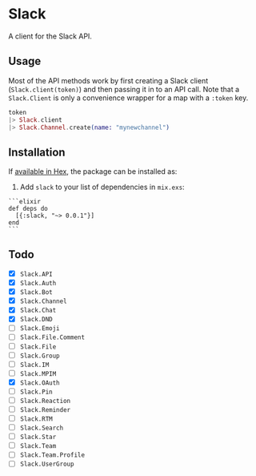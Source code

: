 # Slack

A client for the Slack API.

## Usage

Most of the API methods work by first creating a Slack client
(`Slack.client(token)`) and then passing it in to an API call. Note that a
`Slack.Client` is only a convenience wrapper for a map with a `:token` key.

```elixir
token
|> Slack.client
|> Slack.Channel.create(name: "mynewchannel")
```

## Installation

If [available in Hex](https://hex.pm/docs/publish), the package can be installed as:

  1. Add `slack` to your list of dependencies in `mix.exs`:

    ```elixir
    def deps do
      [{:slack, "~> 0.0.1"}]
    end
    ```

## Todo

- [x] `Slack.API`
- [x] `Slack.Auth`
- [x] `Slack.Bot`
- [x] `Slack.Channel`
- [x] `Slack.Chat`
- [x] `Slack.DND`
- [ ] `Slack.Emoji`
- [ ] `Slack.File.Comment`
- [ ] `Slack.File`
- [ ] `Slack.Group`
- [ ] `Slack.IM`
- [ ] `Slack.MPIM`
- [x] `Slack.OAuth`
- [ ] `Slack.Pin`
- [ ] `Slack.Reaction`
- [ ] `Slack.Reminder`
- [ ] `Slack.RTM`
- [ ] `Slack.Search`
- [ ] `Slack.Star`
- [ ] `Slack.Team`
- [ ] `Slack.Team.Profile`
- [ ] `Slack.UserGroup`
